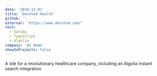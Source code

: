 ```yaml
---
date: '2018-12-01'
title: 'Devoted Health'
github: ''
external: 'https://www.devoted.com/'
tech:
  - Gatsby
  - TypeScript
  - Algolia
company: 'AI Home'
showInProjects: false
---
```


A site for a revolutionary healthcare company, including an Algolia instant search integration
